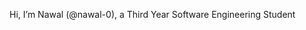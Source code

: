 Hi, I’m Nawal (@nawal-0), a Third Year Software Engineering Student

<!---![ij](https://github.com/nawal-0/nawal-0/assets/140460160/ebb14fb0-c01b-4550-b798-9a449d527221)

nawal-0/nawal-0 is a ✨ special ✨ repository because its `README.md` (this file) appears on your GitHub profile.
You can click the Preview link to take a look at your changes.
--->
